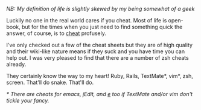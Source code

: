 *NB: My definition of life is slightly skewed by my being somewhat of a geek*

Luckily no one in the real world cares if you cheat. Most of life is open-book, but for the times when you just need to find something quick the answer, of course, is to [cheat](http://cheat.errtheblog.com/) profusely.


I've only checked out a few of the cheat sheets but they are of high quality and their wiki-like nature means if they suck and you have time you can help out. I was very pleased to find that there are a number of zsh cheats already.

They certainly know the way to my heart! Ruby, Rails, TextMate*, vim*, zsh, screen. That'll do snake. That'll do.

*\* There are cheats for emacs, jEdit, and [e](http://www.e-texteditor.com/) too if TextMate and/or vim don't tickle your fancy.*
